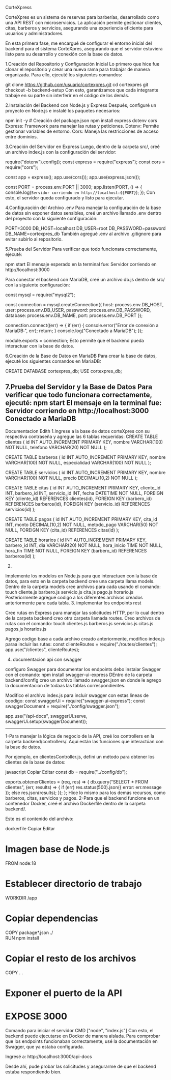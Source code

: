 CorteXpress

CorteXpres es un sistema de reservas para barberías, desarrollado como una API REST con microservicios.
La aplicación permite gestionar clientes, citas, barberos y servicios, asegurando una experiencia eficiente
 para usuarios y administradores.

En esta primera fase, me encargué de configurar el entorno inicial del backend para el sistema CorteXpres, 
asegurando que el servidor estuviera listo para su desarrollo y conexión con la base de datos.

1.Creación del Repositorio y Configuración Inicial
Lo primero que hice fue clonar el repositorio y crear una nueva rama para trabajar de manera organizada.
Para ello, ejecuté los siguientes comandos:

git clone https://github.com/usuario/cortexpres.git
cd cortexpres
git checkout -b backend-setup
Con esto, garantizamos que cada integrante trabaje en su parte sin interferir en el código de los demás.

2.Instalación del Backend con Node.js y Express
Después, configuré un proyecto en Node.js e instalé los paquetes necesarios:

npm init -y  # Creación del package.json
npm install express dotenv cors
Express: Framework para manejar las rutas y peticiones.
Dotenv: Permite gestionar variables de entorno.
Cors: Maneja las restricciones de acceso entre dominios.

3.Creación del Servidor en Express
Luego, dentro de la carpeta src/, creé un archivo index.js con la configuración del servidor:

require("dotenv").config();
const express = require("express");
const cors = require("cors");

const app = express();
app.use(cors());
app.use(express.json());

const PORT = process.env.PORT || 3000;
app.listen(PORT, () => {
    console.log(`Servidor corriendo en http://localhost:${PORT}`);
});
Con esto, el servidor queda configurado y listo para ejecutar.

4.Configuración del Archivo .env
Para manejar la configuración de la base de datos sin exponer datos sensibles, 
creé un archivo llamado .env dentro del proyecto con la siguiente configuración:

PORT=3000
DB_HOST=localhost
DB_USER=root
DB_PASSWORD=password
DB_NAME=cortexpres_db
También agregué .env al archivo .gitignore para evitar subirlo al repositorio.

5.Prueba del Servidor
Para verificar que todo funcionara correctamente, ejecuté:

npm start
El mensaje esperado en la terminal fue:
Servidor corriendo en http://localhost:3000

Para conectar el backend con MariaDB, creé un archivo db.js dentro de src/ con la siguiente configuración:

const mysql = require("mysql2");

const connection = mysql.createConnection({
    host: process.env.DB_HOST,
    user: process.env.DB_USER,
    password: process.env.DB_PASSWORD,
    database: process.env.DB_NAME,
    port: process.env.DB_PORT
});

connection.connect((err) => {
    if (err) {
        console.error("Error de conexión a MariaDB:", err);
        return;
    }
    console.log("Conectado a MariaDB");
});

module.exports = connection;
Esto permite que el backend pueda interactuar con la base de datos.

6.Creación de la Base de Datos en MariaDB
Para crear la base de datos, ejecuté los siguientes comandos en MariaDB:

CREATE DATABASE cortexpres_db;
USE cortexpres_db;

7.Prueba del Servidor y la Base de Datos
Para verificar que todo funcionara correctamente, ejecuté:
npm start 
El mensaje en la terminal fue:
Servidor corriendo en http://localhost:3000
Conectado a MariaDB 
---------------------------------------------------------------------
Documentacion Edith
1.Ingrese a la base de datos corteXpres con su respectiva contraseña y agregue 
las 6 tablas requeridas:
CREATE TABLE clientes (
    id INT AUTO_INCREMENT PRIMARY KEY,
    nombre VARCHAR(100) NOT NULL,
    telefono VARCHAR(20) NOT NULL
);

CREATE TABLE barberos (
    id INT AUTO_INCREMENT PRIMARY KEY,
    nombre VARCHAR(100) NOT NULL,
    especialidad VARCHAR(100) NOT NULL
);

CREATE TABLE servicios (
    id INT AUTO_INCREMENT PRIMARY KEY,
    nombre VARCHAR(100) NOT NULL,
    precio DECIMAL(10,2) NOT NULL
);

CREATE TABLE citas (
    id INT AUTO_INCREMENT PRIMARY KEY,
    cliente_id INT,
    barbero_id INT,
    servicio_id INT,
    fecha DATETIME NOT NULL,
    FOREIGN KEY (cliente_id) REFERENCES clientes(id),
    FOREIGN KEY (barbero_id) REFERENCES barberos(id),
    FOREIGN KEY (servicio_id) REFERENCES servicios(id)
);

CREATE TABLE pagos (
    id INT AUTO_INCREMENT PRIMARY KEY,
    cita_id INT,
    monto DECIMAL(10,2) NOT NULL,
    metodo_pago VARCHAR(50) NOT NULL,
    FOREIGN KEY (cita_id) REFERENCES citas(id)
);

CREATE TABLE horarios (
    id INT AUTO_INCREMENT PRIMARY KEY,
    barbero_id INT,
    dia VARCHAR(20) NOT NULL,
    hora_inicio TIME NOT NULL,
    hora_fin TIME NOT NULL,
    FOREIGN KEY (barbero_id) REFERENCES barberos(id)
);

2. 
Implemente los modelos en Node.js para que interactuen con la base de datos, para esto
en la carpeta backend cree una carpeta llama models.
Dentro de la carpeta models cree archivos para cada usando el comando: touch cliente.js barbero.js servicio.js cita.js pago.js horario.js
Posteriormente agregué codigo a los diferentes archivos creados anteriormente para cada tabla.
3. implementar los endpoints rest

 Cree rutas en Express para manejar las solicitudes HTTP, por lo cual dentro de la carpeta
backend creo otra carpeta llamada routes.
Creo archivos de rutas con el comando: touch clientes.js barberos.js servicios.js citas.js pagos.js horarios.js

Agrego codigo base a cada archivo creado anteriormente, modifico index.js paraa incluir
las rutas: const clienteRoutes = require("./routes/clientes");
app.use("/clientes", clienteRoutes);

4. documentacion api con swagger

configuro Swagger para documentar los endpoints
debo instalar Swagger con el comando: npm install swagger-ui-express
DEntro de la carpeta backend/config creo un archivo llamado swagger.json en donde le agrego
la documentacion de todaas las tablas correspondientes.

Modifico el archivo index.js para incluir swagger con estas lineas de coodigo:
const swaggerUi = require("swagger-ui-express");
const swaggerDocument = require("./config/swagger.json");

app.use("/api-docs", swaggerUi.serve, swaggerUi.setup(swaggerDocument));

-----------------------------------------------------------------------------------------------------------------------------------------------------------------------------------------------------------------------------------------------------------------------------------------------
1-Para manejar la lógica de negocio de la API, creé los controllers en la carpeta backend/controllers/. 
Aquí están las funciones que interactúan con la base de datos.

Por ejemplo, en clientesController.js, definí un método para obtener los clientes de la base de datos:

javascript
Copiar
Editar
const db = require("../config/db");

exports.obtenerClientes = (req, res) => {
    db.query("SELECT * FROM clientes", (err, results) => {
        if (err) res.status(500).json({ error: err.message });
        else res.json(results);
    });
};
Hice lo mismo para los demás recursos, como barberos, citas, servicios y pagos.
2-Para que el backend funcione en un contenedor Docker, creé el archivo Dockerfile dentro de la carpeta backend/.

Este es el contenido del archivo:

dockerfile
Copiar
Editar
# Imagen base de Node.js
FROM node:18  

# Establecer directorio de trabajo
WORKDIR /app  

# Copiar dependencias
COPY package*.json ./  
RUN npm install  

# Copiar el resto de los archivos
COPY . .  

# Exponer el puerto de la API
# EXPOSE 3000  

Comando para iniciar el servidor
CMD ["node", "index.js"]
Con esto, el backend puede ejecutarse en Docker de manera aislada.
Para comprobar que los endpoints funcionaban correctamente, usé la documentación en Swagger, que ya estaba configurada.

Ingresé a:
http://localhost:3000/api-docs

Desde ahí, pude probar las solicitudes y asegurarme de que el backend estaba respondiendo bien.

